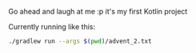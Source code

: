 Go ahead and laugh at me :p it's my first Kotlin project

Currently running like this:
```bash
./gradlew run --args $(pwd)/advent_2.txt
```
